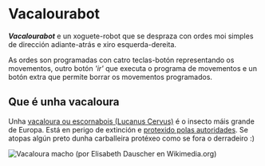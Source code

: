 Vacalourabot
============

*__Vacalourabot__* e un xoguete-robot que se despraza con ordes moi simples de dirección adiante-atrás e xiro esquerda-dereita.

As ordes son programadas con catro teclas-botón representando os movementos, outro botón _'ir'_ que executa o programa de movementos e un botón extra que permite borrar os movementos programados.

## Que é unha vacaloura

Unha [vacaloura ou escornabois (Lucanus Cervus)][WIK01] é o insecto máis grande de Europa. Está en perigo de extinción e [protexido polas autoridades][PRO01]. Se atopas algún preto dunha carballeira protéxeo como se fora o derradeiro :)

![Vacaloura macho (por Elisabeth Dauscher en Wikimedia.org)][LUC01]

[WIK01]: http://gl.wikipedia.org/wiki/Escornabois
[PRO01]: http://www.magrama.gob.es/es/biodiversidad/temas/conservacion-de-especies-amenazadas/catalogo-nacional-de-especies-amenazadas/
[LUC01]: http://upload.wikimedia.org/wikipedia/commons/thumb/9/9d/Lucanus_cervus_ed.JPG/320px-Lucanus_cervus_ed.JPG 
